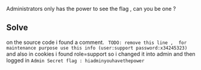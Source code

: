 Administrators only has the power to see the flag , can you be one ?

## Solve
on the source code i found a comment.
` TODO: remove this line ,  for maintenance purpose use this info (user:support password:x34245323)` and also in cookies i found role=support so i changed it into admin and then logged in
`Admin Secret flag : hiadminyouhavethepower `
